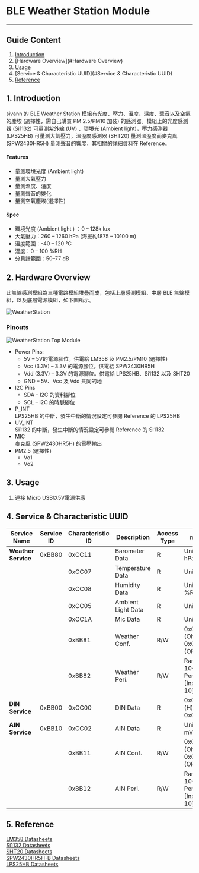 # BLE Weather Station Module 
---  

## Guide Content  

1. [Introduction](#Introduction)  
2. [Hardware Overview](#Hardware Overview)  
3. [Usage](#Usage)  
4. [Service & Characteristic UUID](#Service & Characteristic UUID)  
5. [Reference](#Reference)  


<a name="Introduction"></a>
## 1. Introduction  

sivann 的 BLE Weather Station 模組有光度、壓力、溫度、濕度、聲音以及空氣的塵埃 (選擇性，需自己購買 PM 2.5/PM10 加裝) 的感測器。模組上的光度感測器 (Si1132) 可量測紫外線 (UV) 、環境光 (Ambient light)，壓力感測器 (LPS25HB) 可量測大氣壓力，溫溼度感測器 (SHT20) 量測溫溼度而麥克風 (SPW2430HR5H) 量測聲音的響度，其相關的詳細資料在 Reference。  

#### Features  
 * 量測環境光度 (Ambient light)  
 * 量測大氣壓力  
 * 量測溫度、溼度  
 * 量測聲音的變化  
 * 量測空氣塵埃(選擇性)  

#### Spec  
 * 環境光度 (Ambient light ) ：0 – 128k lux  
 * 大氣壓力：260 – 1260 hPa (海拔約1875 – 10100 m)  
 * 溫度範圍：-40 – 120 °C  
 * 溼度：0 – 100 %RH  
 * 分貝計範圍：50–77 dB  


<a name="Hardware Overview"></a>
## 2. Hardware Overview  

此無線感測模組為三種電路模組堆疊而成，包括上層感測模組、中層 BLE 無線模組，以及底層電源模組，如下圖所示。  

![WeatherStation](http://i.imgur.com/edpElLAl.png "WeatherStation")  

### Pinouts  
![WeatherStation Top Module](http://i.imgur.com/5QK3wNmm.png "WeatherStation Top Module")  

* Power Pins:  
  * 5V – 5V的電源腳位。供電給 LM358 及 PM2.5/PM10 (選擇性)  
  * Vcc (3.3V) – 3.3V 的電源腳位。供電給 SPW2430HR5H  
  * Vdd (3.3V) – 3.3V 的電源腳位。供電給 LPS25HB、Si1132 以及 SHT20  
  * GND – 5V、Vcc 及 Vdd 共同的地   
* I2C Pins  
  * SDA – I2C 的資料腳位  
  * SCL – I2C 的時脈腳位  
* P_INT  
LPS25HB 的中斷，發生中斷的情況設定可參閱 Reference 的 LPS25HB  
* UV_INT  
Si1132 的中斷，發生中斷的情況設定可參閱 Reference 的 Si1132  
* MIC  
麥克風 (SPW2430HR5H) 的電壓輸出  
* PM2.5 (選擇性)  
  * Vo1  
  * Vo2  


<a name="Usage"></a>
## 3. Usage  

1. 連接 Micro USB以5V電源供應  


<a name="Service & Characteristic UUID"></a>
## 4. Service & Characteristic UUID

|  Service Name         |  Service ID  |  Characteristic ID  |  Description         |  Access Type  |  note                                    |  
|-----------------------|--------------|---------------------|----------------------|---------------|------------------------------------------|  
|  **Weather Service**  |   0xBB80     |  0xCC11             |  Barometer Data      |  R            |  Unit : hPa                              |  
|                       |              |  0xCC07             |  Temperature Data    |  R            |  Unit : °C                               |  
|                       |              |  0xCC08             |  Humidity Data       |  R            |  Unit : %RH                              |  
|                       |              |  0xCC05             |  Ambient Light Data  |  R            |  Unit : lux                              |  
|                       |              |  0xCC1A             |  Mic Data            |  R            |  Unit : dB                               |  
|                       |              |  0xBB81             |  Weather Conf.       |  R/W          |  0x01 (ON), 0x00 (OFF)                   |  
|                       |              |  0xBB82             |  Weather Peri.       |  R/W          |  Range 10~255, Period = [Input * 10] ms  |  
|  **DIN Service**      |   0xBB00     |  0xCC00             |  DIN Data            |  R            |  0x01 (H), 0x00 (L)                      |  
|  **AIN Service**      |   0xBB10     |  0xCC02             |  AIN Data            |  R            |  Unit : mV                               |  
|                       |              |  0xBB11             |  AIN Conf.           |  R/W          |  0x01 (ON), 0x00 (OFF)                   |  
|                       |              |  0xBB12             |  AIN Peri.           |  R/W          |  Range 10~255, Period = [Input * 10] ms  |  

<a name="Reference"></a>
## 5. Reference   

[LM358 Datasheets](http://www.ti.com/lit/ds/symlink/lm358.pdf "LM358")  
[Si1132 Datasheets](https://www.silabs.com/Support%20Documents/TechnicalDocs/Si1132.pdf "Si1132")  
[SHT20 Datasheets](https://www.sensirion.com/fileadmin/user_upload/customers/sensirion/Dokumente/Humidity_Sensors/Sensirion_Humidity_Sensors_SHT20_Datasheet_V4.pdf "SHT20")  
[SPW2430HR5H-B Datasheets](http://www.mouser.com/ds/2/218/-531228.pdf "SPW2430HR5H-B")  
[LPS25HB Datasheets](http://www.st.com/content/ccc/resource/technical/document/datasheet/9a/4c/aa/72/1f/45/4e/24/DM00141379.pdf/files/DM00141379.pdf/jcr:content/translations/en.DM00141379.pdf "LPS25HB")  
